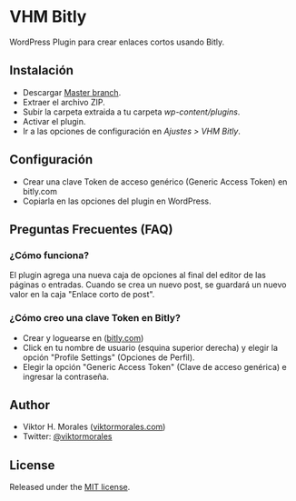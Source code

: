# VHM Bitly

WordPress Plugin para crear enlaces cortos usando Bitly.

## Instalación
* Descargar [Master branch](https://github.com/viktormorales/VHM-Bitly/archive/master.zip).
* Extraer el archivo ZIP.
* Subir la carpeta extraida a tu carpeta *wp-content/plugins*.
* Activar el plugin.
* Ir a las opciones de configuración en *Ajustes > VHM Bitly*.

## Configuración
* Crear una clave Token de acceso genérico (Generic Access Token) en bitly.com
* Copiarla en las opciones del plugin en WordPress.

## Preguntas Frecuentes (FAQ)

### ¿Cómo funciona?
El plugin agrega una nueva caja de opciones al final del editor de las páginas o entradas. Cuando se crea un nuevo post, se guardará un nuevo valor en la caja "Enlace corto de post".

### ¿Cómo creo una clave Token en Bitly?
* Crear y loguearse en ([bitly.com](https://bitly.com/))
* Click en tu nombre de usuario (esquina superior derecha) y elegir la opción "Profile Settings" (Opciones de Perfil).
* Elegir la opción "Generic Access Token" (Clave de acceso genérica) e ingresar la contraseña.

## Author
* Viktor H. Morales ([viktormorales.com](https://viktormorales.com))
* Twitter: [@viktormorales](http://viktormorales.com)

## License
Released under the [MIT license](http://www.opensource.org/licenses/MIT).